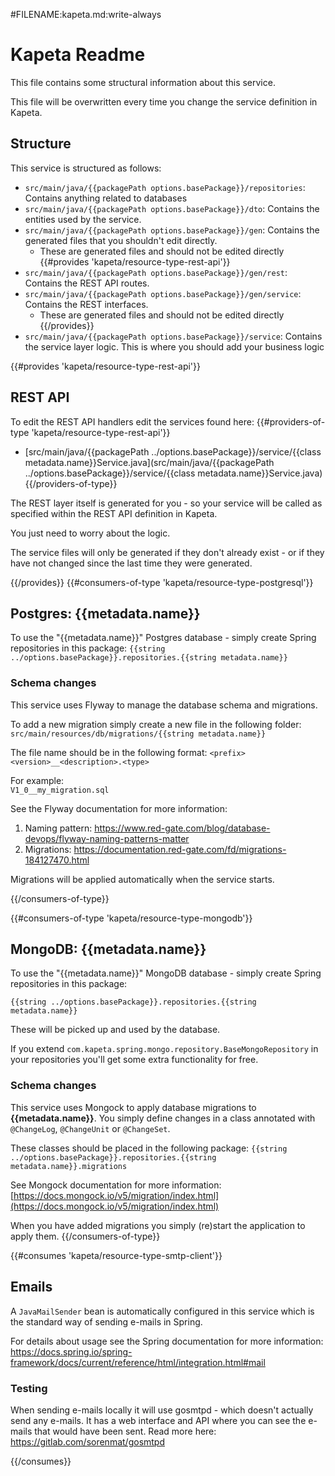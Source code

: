 #FILENAME:kapeta.md:write-always
# Kapeta Readme
This file contains some structural information about this service.

This file will be overwritten every time you change the service definition in Kapeta.

## Structure
This service is structured as follows:
* ```src/main/java/{{packagePath options.basePackage}}/repositories```: Contains anything related to databases
* ```src/main/java/{{packagePath options.basePackage}}/dto```: Contains the entities used by the service.
* ```src/main/java/{{packagePath options.basePackage}}/gen```: Contains the generated files that you shouldn't edit directly.
  * These are generated files and should not be edited directly
{{#provides 'kapeta/resource-type-rest-api'}}
* ```src/main/java/{{packagePath options.basePackage}}/gen/rest```: Contains the REST API routes.
* ```src/main/java/{{packagePath options.basePackage}}/gen/service```: Contains the REST interfaces.
  * These are generated files and should not be edited directly
{{/provides}} 
* ```src/main/java/{{packagePath options.basePackage}}/service```: Contains the service layer logic. This is where you should add your business logic

{{#provides 'kapeta/resource-type-rest-api'}}
## REST API 
To edit the REST API handlers edit the services found here:
{{#providers-of-type 'kapeta/resource-type-rest-api'}}
* [src/main/java/{{packagePath ../options.basePackage}}/service/{{class metadata.name}}Service.java](src/main/java/{{packagePath ../options.basePackage}}/service/{{class metadata.name}}Service.java)
{{/providers-of-type}}

The REST layer itself is generated for you - so your service
will be called as specified within the REST API definition in Kapeta.

You just need to worry about the logic.

The service files will only be generated if they don't already exist - or if they have not
changed since the last time they were generated.

{{/provides}}
{{#consumers-of-type 'kapeta/resource-type-postgresql'}}
## Postgres: {{metadata.name}}
To use the "{{metadata.name}}" Postgres database - simply create Spring 
repositories in this package:
```{{string ../options.basePackage}}.repositories.{{string metadata.name}}```

### Schema changes
This service uses Flyway to manage the database schema and migrations.

To add a new migration simply create a new file in the following folder:
```src/main/resources/db/migrations/{{string metadata.name}}```

The file name should be in the following format:
```<prefix><version>__<description>.<type>```

For example:  
```V1_0__my_migration.sql```

See the Flyway documentation for more information:
1. Naming pattern: https://www.red-gate.com/blog/database-devops/flyway-naming-patterns-matter
2. Migrations: https://documentation.red-gate.com/fd/migrations-184127470.html

Migrations will be applied automatically when the service starts.

{{/consumers-of-type}}

{{#consumers-of-type 'kapeta/resource-type-mongodb'}}
## MongoDB: {{metadata.name}}
To use the "{{metadata.name}}" MongoDB database - simply create Spring
repositories in this package:

```{{string ../options.basePackage}}.repositories.{{string metadata.name}}```

These will be picked up and used by the database.

If you extend ```com.kapeta.spring.mongo.repository.BaseMongoRepository``` in your repositories
you'll get some extra functionality for free.

### Schema changes
This service uses Mongock to apply database migrations to **{{metadata.name}}**. 
You simply define changes in a class annotated with ```@ChangeLog```, 
```@ChangeUnit``` or ```@ChangeSet```.

These classes should be placed in the following package:
```{{string ../options.basePackage}}.repositories.{{string metadata.name}}.migrations```

See Mongock documentation for more information:
[https://docs.mongock.io/v5/migration/index.html](https://docs.mongock.io/v5/migration/index.html)

When you have added migrations you simply (re)start the application to apply them. 
{{/consumers-of-type}}

{{#consumes 'kapeta/resource-type-smtp-client'}}
## Emails

A ```JavaMailSender``` bean is automatically configured in this service
which is the standard way of sending e-mails in Spring.

For details about usage see the Spring documentation for more information:
https://docs.spring.io/spring-framework/docs/current/reference/html/integration.html#mail

### Testing
When sending e-mails locally it will use gosmtpd - which doesn't actually send any e-mails. 
It has a web interface and API where you can see the e-mails that would have been sent.
Read more here:
https://gitlab.com/sorenmat/gosmtpd

{{/consumes}}

